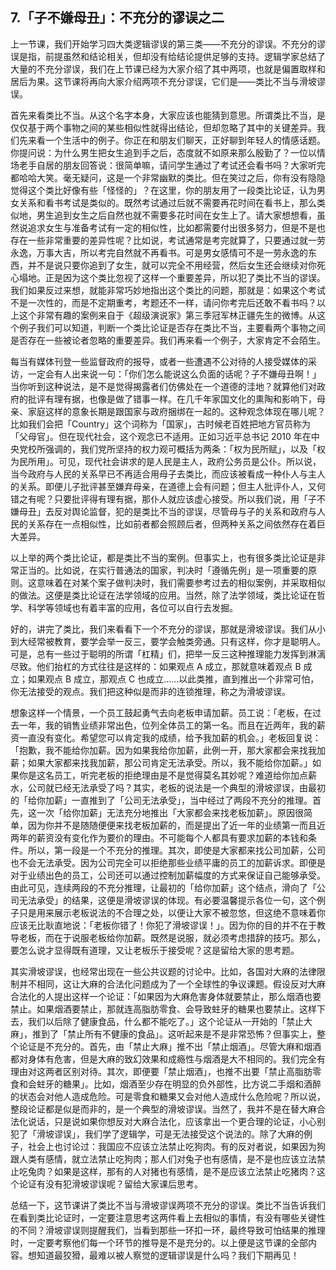 ## 7.「子不嫌母丑」：不充分的谬误之二
上一节课，我们开始学习四大类逻辑谬误的第三类——不充分的谬误。不充分的谬误是指，前提虽然和结论相关，但却没有给结论提供足够的支持。逻辑学家总结了大量的不充分谬误，我们在上节课已经为大家介绍了其中两项，也就是偏置取样和居后为果。这节课将再向大家介绍两项不充分谬误，它们是——类比不当与滑坡谬误。


首先来看类比不当。从这个名字本身，大家应该也能猜到意思。所谓类比不当，是仅仅基于两个事物之间的某些相似性就得出结论，但却忽略了其中的关键差异。我们先来看一个生活中的例子。你正在和朋友们聊天，正好聊到年轻人的情感话题。你提问说：为什么男生把女生追到手之后，态度就不如原来那么殷勤了？一位以情场老手自居的朋友回答说：很简单嘛，请问学生通过了考试还会看书吗？大家听完都哈哈大笑。毫无疑问，这是一个非常幽默的类比。但在笑过之后，你有没有隐隐觉得这个类比好像有些「怪怪的」？在这里，你的朋友用了一段类比论证，认为男女关系和看书考试是类似的。既然考试通过后就不需要再花时间在看书上，那么类似地，男生追到女生之后自然也就不需要多花时间在女生上了。请大家想想看，虽然说追求女生与准备考试有一定的相似性，比如都需要付出很多努力，但是不是也存在一些非常重要的差异性呢？比如说，考试通常是考完就算了，只要通过就一劳永逸，万事大吉，所以考完自然就不再看书。可是男女感情可不是一劳永逸的东西，并不是说只要你追到了女生，就可以完全不用经营，然后女生还会继续对你死心塌地。正是因为这个类比忽视了这样一个重要差异，所以犯了类比不当的谬误。我们如果反过来想，就能非常巧妙地指出这个类比的问题，那就是：如果这个考试不是一次性的，而是不定期重考，考题还不一样，请问你考完后还敢不看书吗？以上这个非常有趣的案例来自于《超级演说家》第三季冠军林正疆先生的微博。从这个例子我们可以知道，判断一个类比论证是否存在类比不当，主要看两个事物之间是否存在一些被论者忽略的重要差异。我们再来看一个例子，大家肯定不会陌生。


每当有媒体刊登一些监督政府的报导，或者一些遭遇不公对待的人接受媒体的采访，一定会有人出来说一句：「你们怎么能说这么负面的话呢？子不嫌母丑啊！」当你听到这种说法，是不是觉得揭露者们仿佛处在一个道德的洼地？就算他们对政府的批评有理有据，也像是做了错事一样。在几千年家国文化的熏陶和影响下，母亲、家庭这样的意象长期是跟国家与政府捆绑在一起的。这种观念体现在哪儿呢？比如我们会把「Country」这个词称为「国家」，古时候老百姓把地方官员称为「父母官」。但在现代社会，这个观念已不适用。正如习近平总书记 2010 年在中央党校所强调的，我们党所坚持的权力观可概括为两条：「权为民所赋」，以及「权为民所用」。可见，现代社会讲求的是人民是主人，政府公务员是公仆。所以说，当今政府与人民的关系早已不再适合用母子去类比，而应该被看成一种仆人与主人的关系。即便儿子批评甚至嫌弃母亲，在道德上会有问题；但主人批评仆人，又何错之有呢？只要批评得有理有据，那仆人就应该虚心接受。所以我们说，用「子不嫌母丑」去反对舆论监督，犯的是类比不当的谬误，尽管母与子的关系和政府与人民的关系存在一点相似性，比如前者都会照顾后者，但两种关系之间依然存在着巨大差异。


以上举的两个类比论证，都是类比不当的案例。但事实上，也有很多类比论证是非常正当的。比如说，在实行普通法的国家，判决时「遵循先例」是一项重要的原则。这意味着在对某个案子做判决时，我们需要参考过去的相似案例，并采取相似的做法。这便是类比论证在法学领域的应用。当然，除了法学领域，类比论证在哲学、科学等领域也有着丰富的应用，各位可以自行去发掘。


好的，讲完了类比，我们来看看下一个不充分的谬误，那就是滑坡谬误。我们从小到大经常被教育，要学会举一反三，要学会触类旁通。只有这样，你才是聪明人。可是，总有一些过于聪明的所谓「杠精」们，把举一反三这种推理能力发挥到淋漓尽致。他们抬杠的方式往往是这样的：如果观点 A 成立，那就意味着观点 B 成立；如果观点 B 成立，那观点 C 也成立……以此类推，直到推出一个非常可怕，你无法接受的观点。我们把这种似是而非的连锁推理，称之为滑坡谬误。


想象这样一个情景，一个员工鼓起勇气去向老板申请加薪。员工说：「老板，在过去一年，我的销售业绩非常出色，位列全体员工的第一名。而且在近两年，我的薪资一直没有变化。希望您可以肯定我的成绩，给予我加薪的机会。」老板回复说：「抱歉，我不能给你加薪。因为如果我给你加薪，此例一开，那大家都会来找我加薪；如果大家都来找我加薪，那公司肯定无法承受。所以，我不能给你加薪。」如果你是这名员工，听完老板的拒绝理由是不是觉得莫名其妙呢？难道给你加点薪水，公司就已经无法承受了吗？其实，老板的说法是一个典型的滑坡谬误，由最初的「给你加薪」一直推到了「公司无法承受」，当中经过了两段不充分的推理。首先，这一次「给你加薪」无法充分地推出「大家都会来找老板加薪」。原因很简单，因为你并不是随随便便来找老板加薪的，而是提出了近一年的业绩第一而且近两年的薪资没有变化作为要价的理由。不可能每个人都具有要求加薪的本钱和条件。所以，第一段是一个不充分的推理。其次，即使是大家都来找公司加薪，公司也不会无法承受。因为公司完全可以拒绝那些业绩平庸的员工的加薪诉求。即便是对于业绩出色的员工，公司还可以通过控制加薪幅度的方式来保证自己能够承受。由此可见，连续两段的不充分推理，让最初的「给你加薪」这个结点，滑向了「公司无法承受」的结果，这便是滑坡谬误的体现。有必要温馨提示各位一句，这个例子只是用来展示老板说法的不合理之处，以便让大家不被忽悠，但这绝不意味着你应该无比耿直地说：「老板你错了！你犯了滑坡谬误！」。因为你的目的并不在于教导老板，而在于说服老板给你加薪。既然是说服，就必须考虑措辞的技巧。那么，要怎么说才显得既有道理，又让老板乐于接受呢？这是留给大家的思考题。


其实滑坡谬误，也经常出现在一些公共议题的讨论中。比如，各国对大麻的法律限制并不相同，这让大麻的合法化问题成为了一个全球性的争议课题。假设反对大麻合法化的人提出这样一个论证：「如果因为大麻危害身体就要禁止，那么烟酒也要禁止。如果烟酒要禁止，那就连高脂肪零食、会导致蛀牙的糖果也要禁止。这样下去，我们以后除了健康食品，什么都不能吃了。」这个论证从一开始的「禁止大麻」，推到了「禁止所有不健康的食品」。这听起来是不是非常恐怖？但事实上，整个论证是不充分的。首先，由「禁止大麻」推不出「禁止烟酒」。尽管大麻和烟酒都对身体有危害，但是大麻的致幻效果和成瘾性与烟酒是大不相同的。我们完全有理由对这两者区别对待。其次，即便要「禁止烟酒」，也推不出要「禁止高脂肪零食和会蛀牙的糖果」。比如，烟酒至少存在明显的负外部性，比方说二手烟和酒醉的状态会对他人造成危险。可是零食和糖果又会对他人造成什么危险呢？所以说，整段论证都是似是而非的，是一个典型的滑坡谬误。当然了，我并不是在替大麻合法化说话，只是说如果你想反对大麻合法化，应该拿出一个更合理的论证，小心别犯了「滑坡谬误」，我们学了逻辑学，可是无法接受这个说法的。除了大麻的例子，社会上也讨论过：我国应不应该立法禁止吃狗肉。有的反对者说，如果因为狗跟人类有感情，就立法禁止吃狗肉；那人们对兔子也有感情，是不是也应该立法禁止吃兔肉？如果是这样，那有的人对猪也有感情，是不是应该立法禁止吃猪肉？这个论证有没有犯滑坡谬误呢？留给大家课后思考。


总结一下，这节课讲了类比不当与滑坡谬误两项不充分的谬误。类比不当告诉我们在看到类比论证时，一定要注意思考这两件看上去相似的事情，有没有哪些关键性的不同？滑坡谬误则提醒我们，当看到那些一环扣一环，最终导致可怕结果的推理时，一定要考察他们每一个环节的推导是不是充分的。以上便是这节课的全部内容。想知道最狡猾，最难以被人察觉的逻辑谬误是什么吗？我们下期再见！

